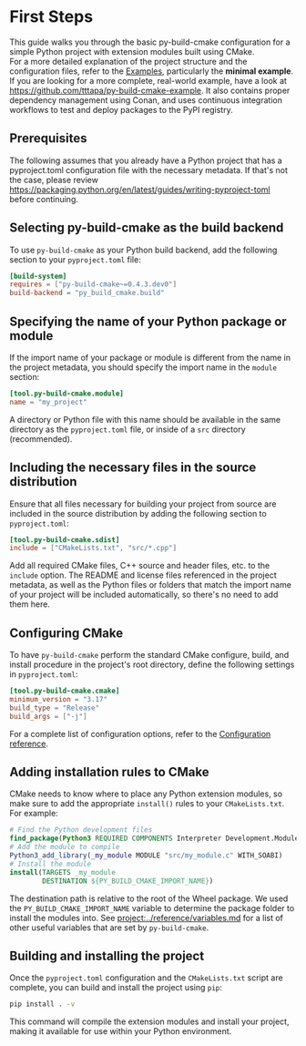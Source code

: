 # First Steps

This guide walks you through the basic py-build-cmake configuration for a
simple Python project with extension modules built using CMake.  
For a more detailed explanation of the project structure and the configuration
files, refer to the [Examples](<project:../examples/index.rst>), particularly
the **minimal example**. If you are looking for a more complete, real-world
example, have a look at <https://github.com/tttapa/py-build-cmake-example>.
It also contains proper dependency management using Conan, and uses
continuous integration workflows to test and deploy packages to the PyPI registry.

## Prerequisites

The following assumes that you already have a Python project that has a
pyproject.toml configuration file with the necessary metadata. If that's not the
case, please review <https://packaging.python.org/en/latest/guides/writing-pyproject-toml>
before continuing.

## Selecting py-build-cmake as the build backend

To use `py-build-cmake` as your Python build backend, add the following section to your `pyproject.toml` file:

```toml
[build-system]
requires = ["py-build-cmake~=0.4.3.dev0"]
build-backend = "py_build_cmake.build"
```

## Specifying the name of your Python package or module

If the import name of your package or module is different from the name in the
project metadata, you should specify the import name in the `module` section:

```toml
[tool.py-build-cmake.module]
name = "my_project"
```
A directory or Python file with this name should be available in the same
directory as the `pyproject.toml` file, or inside of a `src` directory
(recommended).

## Including the necessary files in the source distribution

Ensure that all files necessary for building your project from source are
included in the source distribution by adding the following section to `pyproject.toml`:

```toml
[tool.py-build-cmake.sdist]
include = ["CMakeLists.txt", "src/*.cpp"]
```
Add all required CMake files, C++ source and header files, etc. to the `include`
option.
The README and license files referenced in the project metadata, as well as the
Python files or folders that match the import name of your project will be
included automatically, so there's no need to add them here.

## Configuring CMake

To have `py-build-cmake` perform the standard CMake configure, build, and install
procedure in the project's root directory, define the following settings in `pyproject.toml`:

```toml
[tool.py-build-cmake.cmake]
minimum_version = "3.17"
build_type = "Release"
build_args = ["-j"]
```

For a complete list of configuration options, refer to the [Configuration reference](<project:../reference/config.md>).

## Adding installation rules to CMake

CMake needs to know where to place any Python extension modules, so make sure to
add the appropriate `install()` rules to your `CMakeLists.txt`. For example:

```cmake
# Find the Python development files
find_package(Python3 REQUIRED COMPONENTS Interpreter Development.Module)
# Add the module to compile
Python3_add_library(_my_module MODULE "src/my_module.c" WITH_SOABI)
# Install the module
install(TARGETS _my_module
        DESTINATION ${PY_BUILD_CMAKE_IMPORT_NAME})
```

The destination path is relative to the root of the Wheel package. We used the
`PY_BUILD_CMAKE_IMPORT_NAME` variable to determine the package folder to install
the modules into. See <project:../reference/variables.md> for a list of other
useful variables that are set by `py-build-cmake`.

## Building and installing the project

Once the `pyproject.toml` configuration and the `CMakeLists.txt` script are
complete, you can build and install the project using `pip`:

```sh
pip install . -v
```

This command will compile the extension modules and install your project,
making it available for use within your Python environment.
